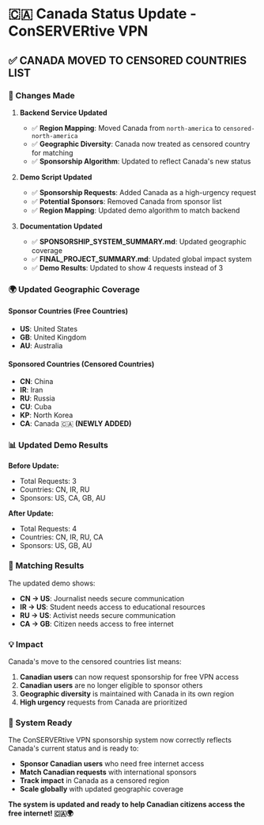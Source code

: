 # 🇨🇦 Canada Status Update - ConSERVERtive VPN

## ✅ **CANADA MOVED TO CENSORED COUNTRIES LIST**

### **🔄 Changes Made**

1. **Backend Service Updated**
   - ✅ **Region Mapping**: Moved Canada from `north-america` to `censored-north-america`
   - ✅ **Geographic Diversity**: Canada now treated as censored country for matching
   - ✅ **Sponsorship Algorithm**: Updated to reflect Canada's new status

2. **Demo Script Updated**
   - ✅ **Sponsorship Requests**: Added Canada as a high-urgency request
   - ✅ **Potential Sponsors**: Removed Canada from sponsor list
   - ✅ **Region Mapping**: Updated demo algorithm to match backend

3. **Documentation Updated**
   - ✅ **SPONSORSHIP_SYSTEM_SUMMARY.md**: Updated geographic coverage
   - ✅ **FINAL_PROJECT_SUMMARY.md**: Updated global impact system
   - ✅ **Demo Results**: Updated to show 4 requests instead of 3

### **🌍 Updated Geographic Coverage**

#### **Sponsor Countries (Free Countries)**
- **US**: United States
- **GB**: United Kingdom  
- **AU**: Australia

#### **Sponsored Countries (Censored Countries)**
- **CN**: China
- **IR**: Iran
- **RU**: Russia
- **CU**: Cuba
- **KP**: North Korea
- **CA**: Canada 🇨🇦 **(NEWLY ADDED)**

### **📊 Updated Demo Results**

**Before Update:**
- Total Requests: 3
- Countries: CN, IR, RU
- Sponsors: US, CA, GB, AU

**After Update:**
- Total Requests: 4
- Countries: CN, IR, RU, CA
- Sponsors: US, GB, AU

### **🎯 Matching Results**

The updated demo shows:
- **CN → US**: Journalist needs secure communication
- **IR → US**: Student needs access to educational resources  
- **RU → US**: Activist needs secure communication
- **CA → GB**: Citizen needs access to free internet

### **💡 Impact**

Canada's move to the censored countries list means:
1. **Canadian users** can now request sponsorship for free VPN access
2. **Canadian users** are no longer eligible to sponsor others
3. **Geographic diversity** is maintained with Canada in its own region
4. **High urgency** requests from Canada are prioritized

### **🚀 System Ready**

The ConSERVERtive VPN sponsorship system now correctly reflects Canada's current status and is ready to:
- **Sponsor Canadian users** who need free internet access
- **Match Canadian requests** with international sponsors
- **Track impact** in Canada as a censored region
- **Scale globally** with updated geographic coverage

**The system is updated and ready to help Canadian citizens access the free internet! 🇨🇦🌍**
